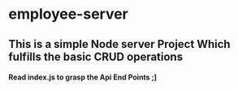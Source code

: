 # employee-server

## This is a simple Node server Project Which fulfills the basic CRUD operations

#### Read index.js to grasp the Api End Points ;] 
